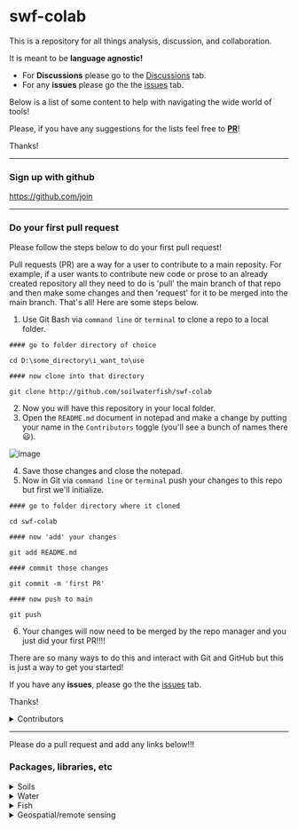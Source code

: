 # swf-colab
This is a repository for all things analysis, discussion, and collaboration. 

It is meant to be **language agnostic!**

* For **Discussions** please go to the [Discussions](https://github.com/joshualerickson/swf-colab/discussions) tab.
* For any **issues** please go the the [issues](https://github.com/joshualerickson/swf-colab/issues) tab. 

Below is a list of some content to help with navigating the wide world of tools! 

Please, if you have any suggestions for the lists feel free to [**PR**](https://github.com/joshualerickson/swf-colab/pulls)! 

Thanks!

---

### Sign up with github  

https://github.com/join

---
### Do your first pull request

Please follow the steps below to do your first pull request!  

Pull requests (PR) are a way for a user to contribute to a main reposity. For example, if a user wants to contribute new code or prose to an already created repository all they need to do is 'pull' the main branch of that repo and then make some changes and then 'request' for it to be merged into the main branch. That's all! Here are some steps below. 

1. Use Git Bash via `command line` or `terminal` to clone a repo to a local folder.
```
#### go to folder directory of choice

cd D:\some_directory\i_want_to\use

#### now clone into that directory

git clone http://github.com/soilwaterfish/swf-colab
```
2. Now you will have this repository in your local folder.
3. Open the `README.md` document in notepad and make a change by putting your name in the `Contributors` toggle (you'll see a bunch of names there 😃).

![image](https://github.com/soilwaterfish/swf-colab/assets/43348065/9a276b89-4077-4117-87cd-c4a97582af03)

4. Save those changes and close the notepad.
5. Now in Git via `command line` or `terminal` push your changes to this repo but first we'll initialize.

```
#### go to folder directory where it cloned

cd swf-colab

#### now 'add' your changes

git add README.md

#### commit those changes

git commit -m 'first PR'

#### now push to main

git push
```

6. Your changes will now need to be merged by the repo manager and you just did your first PR!!!!

There are so many ways to do this and interact with Git and GitHub but this is just a way to get you started!

If you have any **issues**, please go the the [issues](https://github.com/joshualerickson/swf-colab/issues) tab.

Thanks!

<details>

<summary>Contributors</summary>

Josh Erickson

</details>  

---  

Please do a pull request and add any links below!!!  

### Packages, libraries, etc  

<details>
<summary>Soils</summary>

##### R

-   [soilDB](https://github.com/ncss-tech/soilDB)
-   [aqp](https://github.com/ncss-tech/aqp)
-   [sharpshootR](https://github.com/ncss-tech/sharpshootR)
-   [SoilTaxonomy](https://github.com/ncss-tech/SoilTaxonomy)

</details>


<details>
<summary>Water</summary>

##### Python  

-  [pygeohydro](https://github.com/hyriver/pygeohydro)
-  [hyriver](https://docs.hyriver.io/) 
-  [noaa](https://github.com/paulokuong/noaa)

##### R  

- [nhdplusTools](https://github.com/USGS-R/nhdplusTools) 
- [dataRetrieval](https://github.com/DOI-USGS/dataRetrieval) 
- [riverdist](https://github.com/mbtyers/riverdist)
- [nhdR](https://github.com/jsta/nhdR)
- [hydrolinks](https://github.com/lawinslow/hydrolinks)
- [HydroData](https://github.com/mikejohnson51/HydroData)
- [FedData](https://github.com/ropensci/FedData)
- [snotelr](https://github.com/bluegreen-labs/snotelr)
- [whitewater](https://github.com/joshualerickson/whitewater)
- [gwavr](https://github.com/joshualerickson/gwavr)
- [rnoaa](https://github.com/ropensci/rnoaa)

</details>

<details>
<summary>Fish</summary>
</details>

<details>
<summary>Geospatial/remote sensing</summary>

</details>

